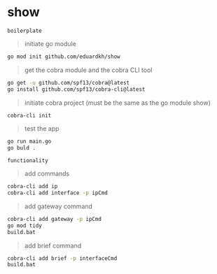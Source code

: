 # show

`boilerplate`

> initiate go module

```bash
go mod init github.com/eduardkh/show
```

> get the cobra module and the cobra CLI tool

```bash
go get -u github.com/spf13/cobra@latest
go install github.com/spf13/cobra-cli@latest
```

> initiate cobra project (must be the same as the go module show)

```bash
cobra-cli init
```

> test the app

```bash
go run main.go
go buld .
```

`functionality`

> add commands

```bash
cobra-cli add ip
cobra-cli add interface -p ipCmd
```

> add gateway command

```bash
cobra-cli add gateway -p ipCmd
go mod tidy
build.bat
```

> add brief command

```bash
cobra-cli add brief -p interfaceCmd
build.bat
```
